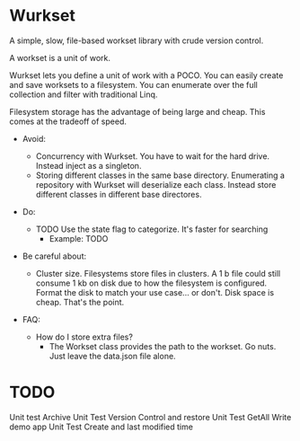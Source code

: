 ﻿# Wurkset #
A simple, slow, file-based workset library with crude version control.

A workset is a unit of work.

Wurkset lets you define a unit of work with a POCO.  You can easily create and save worksets to a filesystem.  You can enumerate over the full collection and filter with traditional Linq.

Filesystem storage has the advantage of being large and cheap.  This comes at the tradeoff of speed.


* Avoid:
	* Concurrency with Wurkset.  You have to wait for the hard drive.  Instead inject as a singleton.
	* Storing different classes in the same base directory.  Enumerating a repository with Wurkset will deserialize each class.  Instead store different classes in different base directores.
	
* Do:
	* TODO Use the state flag to categorize.  It's faster for searching
		* Example: TODO
	
* Be careful about:
	* Cluster size. Filesystems store files in clusters.  A 1 b file could still consume 1 kb on disk due to how the filesystem is configured. Format the disk to match your use case... or don't.  Disk space is cheap.  That's the point.
	
* FAQ:
	* How do I store extra files?
		* The Workset class provides the path to the workset.  Go nuts.  Just leave the data.json file alone.

# TODO
Unit test Archive
Unit Test Version Control and restore
Unit Test GetAll
Write demo app
Unit Test Create and last modified time